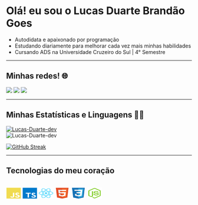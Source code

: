 # Olá! eu sou o Lucas Duarte Brandão Goes

- Autodidata e apaixonado por programação
- Estudando diariamente para melhorar cada vez mais minhas habilidades
- Cursando ADS na Universidade Cruzeiro do Sul | 4° Semestre

---

## Minhas redes! 🌐

<a href="https://wa.link/w2deqn" target="_blank"><img src="https://img.shields.io/badge/WhatsApp-25D366?style=for-the-badge&logo=whatsapp&logoColor=white" target="_blank"></a>
<a href="https://www.instagram.com/lucas_duar32/" target="_blank"><img src="https://img.shields.io/badge/-Instagram-%23E4405F?style=for-the-badge&logo=instagram&logoColor=white" target="_blank"></a>
<a href="https://www.linkedin.com/in/lucas-duarte-ab65051b7/" target="_blank"><img src="https://img.shields.io/badge/-LinkedIn-%230077B5?style=for-the-badge&logo=linkedin&logoColor=white" target="_blank"></a>

---

## Minhas Estatísticas e Linguagens 👨‍💻

[![Lucas-Duarte-dev](https://github-readme-stats.vercel.app/api?username=Lucas-Duarte-dev&show_icons=true&theme=nightowl)](https://github.com/Lucas-Duarte-dev) <br/>
![Lucas-Duarte-dev](https://github-readme-stats.vercel.app/api/top-langs/?username=Lucas-Duarte-dev&langs_count=6&theme=nightowl&layout=compact)<br/>

[![GitHub Streak](https://github-readme-streak-stats.herokuapp.com?user=Lucas-Duarte-dev&theme=nightowl)](https://git.io/streak-stats)<br/>

---

## Tecnologias do meu coração

<div style="display: inline_block"><br>
  <img align="center" alt="Lucas-Js" height="30px" width="40px" src="https://raw.githubusercontent.com/devicons/devicon/master/icons/javascript/javascript-plain.svg">
  <img align="center" alt="Lucas-Ts" height="30px" width="40px" src="https://raw.githubusercontent.com/devicons/devicon/master/icons/typescript/typescript-plain.svg">
  <img align="center" alt="Lucas-React" height="30px" width="40px" src="https://raw.githubusercontent.com/devicons/devicon/master/icons/react/react-original.svg">
  <img align="center" alt="Lucas-HTML" height="30px" width="40px" src="https://raw.githubusercontent.com/devicons/devicon/master/icons/html5/html5-original.svg">
  <img align="center" alt="Lucas-CSS" height="30px" width="40px" src="https://raw.githubusercontent.com/devicons/devicon/master/icons/css3/css3-original.svg">
  <img align="center" alt="Lucas-Node" height="30px" width="40px" src="https://raw.githubusercontent.com/devicons/devicon/master/icons/nodejs/nodejs-original.svg">
</div>
